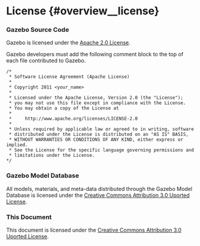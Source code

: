 License {#overview__license}
====

### Gazebo Source Code
Gazebo is licensed under the [Apache 2.0 License](http://www.apache.org/licenses/LICENSE-2.0).

Gazebo developers must add the following comment block to the top of each file contributed to Gazebo.

~~~
/*
 * Software License Agreement (Apache License)
 * 
 * Copyright 2011 <your_name>
 * 
 * Licensed under the Apache License, Version 2.0 (the "License");
 * you may not use this file except in compliance with the License.
 * You may obtain a copy of the License at
 * 
 *     http://www.apache.org/licenses/LICENSE-2.0
 * 
 * Unless required by applicable law or agreed to in writing, software
 * distributed under the License is distributed on an "AS IS" BASIS,
 * WITHOUT WARRANTIES OR CONDITIONS OF ANY KIND, either express or implied.
 * See the License for the specific language governing permissions and
 * limitations under the License.
*/
~~~

### Gazebo Model Database
All models, materials, and meta-data distributed through the Gazebo Model Database is licensed under the [Creative Commons Attribution 3.0 Uported License](http://creativecommons.org/licenses/by/3.0/).

### This Document

This document is licensed under the [Creative Commons Attribution 3.0 Uported License](http://creativecommons.org/licenses/by/3.0/).
